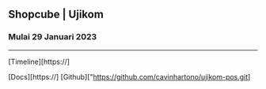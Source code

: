 ## Shopcube | Ujikom

### Mulai 29 Januari 2023

---

[Timeline][https://]

<!-- [Design][https://figma.com/] -->

[Docs][https://]
[Github]["https://github.com/cavinhartono/ujikom-pos.git]
